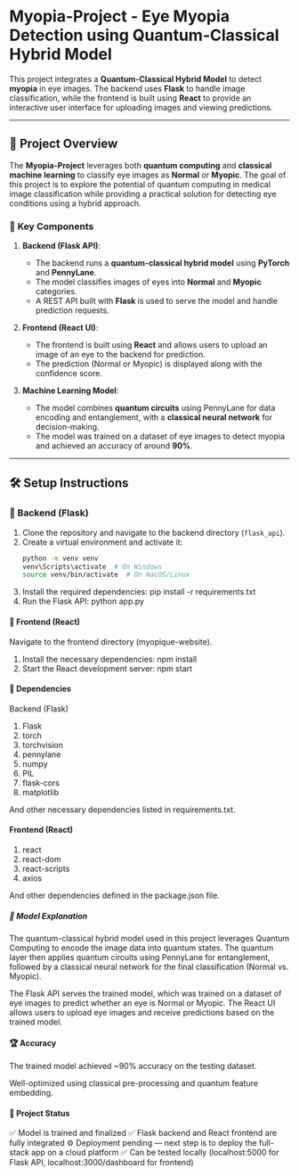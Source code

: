 # Myopia-Project - Eye Myopia Detection using Quantum-Classical Hybrid Model

This project integrates a **Quantum-Classical Hybrid Model** to detect **myopia** in eye images. The backend uses **Flask** to handle image classification, while the frontend is built using **React** to provide an interactive user interface for uploading images and viewing predictions.

---

## 🚀 Project Overview

The **Myopia-Project** leverages both **quantum computing** and **classical machine learning** to classify eye images as **Normal** or **Myopic**. The goal of this project is to explore the potential of quantum computing in medical image classification while providing a practical solution for detecting eye conditions using a hybrid approach.

### 🔹 **Key Components**

1. **Backend (Flask API)**: 
   - The backend runs a **quantum-classical hybrid model** using **PyTorch** and **PennyLane**.
   - The model classifies images of eyes into **Normal** and **Myopic** categories.
   - A REST API built with **Flask** is used to serve the model and handle prediction requests.

2. **Frontend (React UI)**: 
   - The frontend is built using **React** and allows users to upload an image of an eye to the backend for prediction.
   - The prediction (Normal or Myopic) is displayed along with the confidence score.

3. **Machine Learning Model**: 
   - The model combines **quantum circuits** using PennyLane for data encoding and entanglement, with a **classical neural network** for decision-making.
   - The model was trained on a dataset of eye images to detect myopia and achieved an accuracy of around **90%**.

---

## 🛠️ Setup Instructions

### 🔹 Backend (Flask)
1. Clone the repository and navigate to the backend directory (`flask_api`).
2. Create a virtual environment and activate it:
   ```bash
   python -m venv venv
   venv\Scripts\activate  # On Windows
   source venv/bin/activate  # On macOS/Linux
3. Install the required dependencies:
pip install -r requirements.txt
4. Run the Flask API:
python app.py


#### 🔹 Frontend (React)
Navigate to the frontend directory (myopique-website).

1. Install the necessary dependencies:
npm install
2. Start the React development server:
npm start
#### 🔧 Dependencies
Backend (Flask)
1. Flask
2. torch
3. torchvision
4. pennylane
5. numpy
6. PIL
7. flask-cors
8. matplotlib

And other necessary dependencies listed in requirements.txt.

#### Frontend (React)
1. react
2. react-dom
3. react-scripts
4. axios

And other dependencies defined in the package.json file.

##### 🧠 Model Explanation
The quantum-classical hybrid model used in this project leverages Quantum Computing to encode the image data into quantum states. The quantum layer then applies quantum circuits using PennyLane for entanglement, followed by a classical neural network for the final classification (Normal vs. Myopic).

The Flask API serves the trained model, which was trained on a dataset of eye images to predict whether an eye is Normal or Myopic. The React UI allows users to upload eye images and receive predictions based on the trained model.

#### 🏆 Accuracy
The trained model achieved ~90% accuracy on the testing dataset.

Well-optimized using classical pre-processing and quantum feature embedding.

#### 🚧 Project Status
✅ Model is trained and finalized
✅ Flask backend and React frontend are fully integrated
⚙️ Deployment pending — next step is to deploy the full-stack app on a cloud platform
✅ Can be tested locally (localhost:5000 for Flask API, localhost:3000/dashboard for frontend)